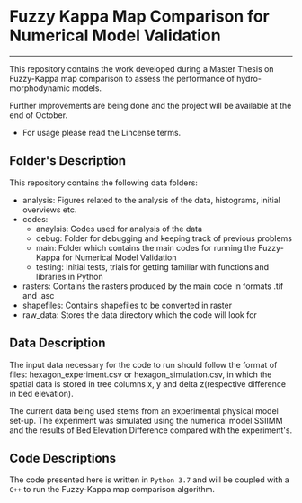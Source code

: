 # Fuzzy Kappa Map Comparison for Numerical Model Validation
***
This repository contains the work developed during a Master Thesis on Fuzzy-Kappa 
map comparison to assess the performance of hydro-morphodynamic models.

Further improvements are being done and the project will be available
at the end of October. 

- For usage please read the Lincense terms.


## Folder's Description

This repository contains the following data folders:
- analysis: Figures related to the analysis of the data, histograms, initial overviews etc.
- codes: 
	- anaylsis: Codes used for analysis of the data 
	- debug: Folder for debugging and keeping track of previous problems
	- main: Folder which contains the main codes for running the Fuzzy-Kappa for Numerical Model Validation
	- testing: Initial tests, trials for getting familiar with functions and libraries in Python
- rasters: Contains the rasters produced by the main code in formats .tif and .asc
- shapefiles: Contains shapefiles to be converted in raster
- raw_data: Stores the data directory which the code will look for


## Data Description

The input data necessary for the code to run should follow the format of files:
hexagon_experiment.csv or hexagon_simulation.csv, in which the spatial data is stored 
in tree columns x, y and delta z(respective difference in bed elevation).

The current data being used stems from an experimental physical model set-up. The experiment was simulated using the
numerical model SSIIMM and the results of Bed Elevation Difference compared with the experiment's.

## Code Descriptions

The code presented here is written in ``Python 3.7`` and will be coupled with a ``C++`` to run the Fuzzy-Kappa
map comparison algorithm.

